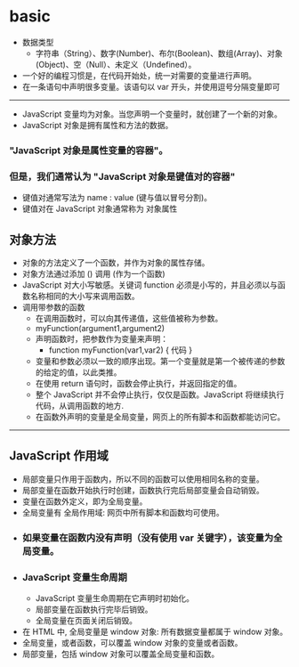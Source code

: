 # basic

* 数据类型
    - 字符串（String）、数字(Number)、布尔(Boolean)、数组(Array)、对象(Object)、空（Null）、未定义（Undefined）。
* 一个好的编程习惯是，在代码开始处，统一对需要的变量进行声明。
*  在一条语句中声明很多变量。该语句以 var 开头，并使用逗号分隔变量即可
---
* JavaScript 变量均为对象。当您声明一个变量时，就创建了一个新的对象。
* JavaScript 对象是拥有属性和方法的数据。

 ###  "JavaScript 对象是属性变量的容器"。
### 但是，我们通常认为 "JavaScript 对象是键值对的容器"
* 键值对通常写法为 name : value (键与值以冒号分割)。
* 键值对在 JavaScript 对象通常称为 对象属性

## 对象方法
* 对象的方法定义了一个函数，并作为对象的属性存储。
* 对象方法通过添加 () 调用 (作为一个函数)
* JavaScript 对大小写敏感。关键词 function 必须是小写的，并且必须以与函数名称相同的大小写来调用函数。
* 调用带参数的函数
    - 在调用函数时，可以向其传递值，这些值被称为参数。
    - myFunction(argument1,argument2)
    - 声明函数时，把参数作为变量来声明：
        - function myFunction(var1,var2)
{
代码
}
    - 变量和参数必须以一致的顺序出现。第一个变量就是第一个被传递的参数的给定的值，以此类推。
    - 在使用 return 语句时，函数会停止执行，并返回指定的值。
     -  整个 JavaScript 并不会停止执行，仅仅是函数。JavaScript 将继续执行代码，从调用函数的地方.
    - 在函数外声明的变量是全局变量，网页上的所有脚本和函数都能访问它。
---

## JavaScript 作用域
* 局部变量只作用于函数内，所以不同的函数可以使用相同名称的变量。
* 局部变量在函数开始执行时创建，函数执行完后局部变量会自动销毁。
* 变量在函数外定义，即为全局变量。
* 全局变量有 全局作用域: 网页中所有脚本和函数均可使用。
* ### 如果变量在函数内没有声明（没有使用 var 关键字），该变量为全局变量。
* ### JavaScript 变量生命周期
    - JavaScript 变量生命周期在它声明时初始化。
    - 局部变量在函数执行完毕后销毁。
    - 全局变量在页面关闭后销毁。
* 在 HTML 中, 全局变量是 window 对象: 所有数据变量都属于 window 对象。
* 全局变量，或者函数，可以覆盖 window 对象的变量或者函数。
* 局部变量，包括 window 对象可以覆盖全局变量和函数。